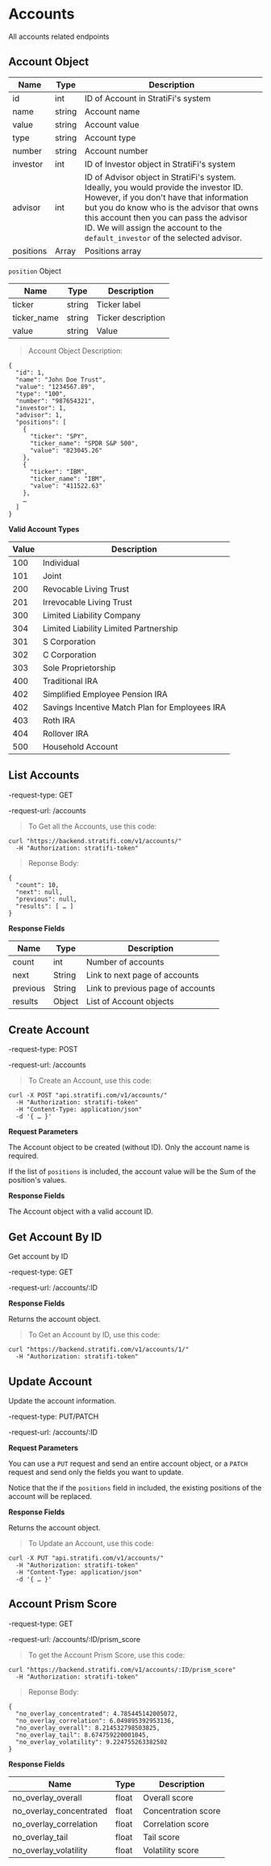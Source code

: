 # Accounts

All accounts related endpoints

## Account Object

Name | Type | Description
-----|------|------------
id | int | ID of Account in StratiFi's system
name |string | Account name
value |string | Account value
type |string | Account type
number |string | Account number
investor |int | ID of Investor object in StratiFi's system
advisor |int | ID of Advisor object in StratiFi's system. Ideally, you would provide the investor ID. However, if you don't have that information but you do know who is the advisor that owns this account then you can pass the advisor ID. We will assign the account to the `default_investor` of the selected advisor.
positions | Array | Positions array

`position` Object

Name | Type | Description
-----|------|------------
ticker |string | Ticker label
ticker_name |string | Ticker description
value |string | Value

> Account Object Description:

```shell
{
  "id": 1,
  "name": "John Doe Trust",
  "value": "1234567.89",
  "type": "100",
  "number": "987654321",
  "investor": 1,
  "advisor": 1,
  "positions": [
    {
      "ticker": "SPY",
      "ticker_name": "SPDR S&P 500",
      "value": "823045.26"
    },
    {
      "ticker": "IBM",
      "ticker_name": "IBM",
      "value": "411522.63"
    },
    …
  ]
}

```

**Valid Account Types**

Value | Description
----------|------
100 | Individual
101 | Joint
200 | Revocable Living Trust
201 | Irrevocable Living Trust
300 | Limited Liability Company
304 | Limited Liability Limited Partnership
301 | S Corporation
302 | C Corporation
303 | Sole Proprietorship
400 | Traditional IRA
402 | Simplified Employee Pension IRA
402 | Savings Incentive Match Plan for Employees IRA
403 | Roth IRA
404 | Rollover IRA
500 | Household Account


## List Accounts

-request-type: GET

-request-url: /accounts

> To Get all the Accounts, use this code:

```shell
curl "https://backend.stratifi.com/v1/accounts/"
  -H "Authorization: stratifi-token"
```

> Reponse Body:

```shell
{
  "count": 10,
  "next": null,
  "previous": null,
  "results": [ … ]
}
```

**Response Fields**

Name | Type | Description
-----|------|------------
count | int | Number of accounts
next | String | Link to next page of accounts
previous | String | Link to previous page of accounts
results | Object | List of Account objects


## Create Account

-request-type: POST

-request-url: /accounts

> To Create an Account, use this code:

```shell
curl -X POST "api.stratifi.com/v1/accounts/"
  -H "Authorization: stratifi-token"
  -H "Content-Type: application/json"
  -d '{ … }'
```

**Request Parameters**

The Account object to be created (without ID). Only the account name is required.

If the list of `positions` is included, the account value will be the Sum of the position's values.


**Response Fields**

The Account object with a valid account ID.


## Get Account By ID

Get account by ID

-request-type: GET

-request-url: /accounts/:ID


**Response Fields**

Returns the account object.

> To Get an Account by ID, use this code:

```shell
curl "https://backend.stratifi.com/v1/accounts/1/"
  -H "Authorization: stratifi-token"
```


## Update Account

Update the account information.

-request-type: PUT/PATCH

-request-url: /accounts/:ID


**Request Parameters**

You can use a `PUT` request and send an entire account object, or a `PATCH` request and send only the fields you want to update.

Notice that the if the `positions` field in included, the existing positions of the account will be replaced.


**Response Fields**

Returns the account object.

> To Update an Account, use this code:

```shell
curl -X PUT "api.stratifi.com/v1/accounts/"
  -H "Authorization: stratifi-token"
  -H "Content-Type: application/json"
  -d '{ … }'
```

## Account Prism Score

-request-type: GET

-request-url: /accounts/:ID/prism_score

> To get the Account Prism Score, use this code:

```shell
curl "https://backend.stratifi.com/v1/accounts/:ID/prism_score"
  -H "Authorization: stratifi-token"
```

> Reponse Body:

```shell
{
  "no_overlay_concentrated": 4.785445142005072,
  "no_overlay_correlation": 6.049895392953136,
  "no_overlay_overall": 8.214532798503825,
  "no_overlay_tail": 8.674759220001045,
  "no_overlay_volatility": 9.224755263382502
}
```

**Response Fields**

Name | Type | Description
-----|------|------------
no_overlay_overall | float | Overall score
no_overlay_concentrated | float | Concentration score
no_overlay_correlation | float | Correlation score
no_overlay_tail | float | Tail score
no_overlay_volatility | float | Volatility score
